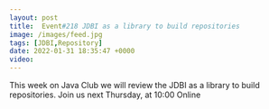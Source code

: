 ```yaml
---
layout: post
title:  Event#218 JDBI as a library to build repositories
image: /images/feed.jpg
tags: [JDBI,Repository]
date: 2022-01-31 18:35:47 +0000
video: 
---
```


This week on Java Club we will review the JDBI as a library to build repositories.
Join us next Thursday, at 10:00 Online
